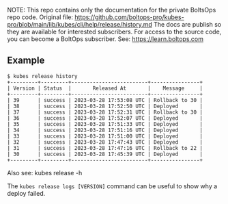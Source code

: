 <!-- note marker start -->
NOTE: This repo contains only the documentation for the private BoltsOps repo code.
Original file: https://github.com/boltops-pro/kubes-pro/blob/main/lib/kubes/cli/help/release/history.md
The docs are publish so they are available for interested subscribers.
For access to the source code, you can become a BoltOps subscriber.
See: https://learn.boltops.com

<!-- note marker end -->

## Example

    $ kubes release history
    +---------+---------+-------------------------+----------------+
    | Version | Status  |       Released At       |    Message     |
    +---------+---------+-------------------------+----------------+
    | 39      | success | 2023-03-28 17:53:08 UTC | Rollback to 30 |
    | 38      | success | 2023-03-28 17:52:50 UTC | Deployed       |
    | 37      | success | 2023-03-28 17:52:31 UTC | Rollback to 30 |
    | 36      | success | 2023-03-28 17:52:07 UTC | Deployed       |
    | 35      | success | 2023-03-28 17:51:33 UTC | Deployed       |
    | 34      | success | 2023-03-28 17:51:16 UTC | Deployed       |
    | 33      | success | 2023-03-28 17:51:00 UTC | Deployed       |
    | 32      | success | 2023-03-28 17:47:43 UTC | Deployed       |
    | 31      | success | 2023-03-28 17:47:16 UTC | Rollback to 22 |
    | 30      | success | 2023-03-28 17:45:39 UTC | Deployed       |
    +---------+---------+-------------------------+----------------+

Also see: kubes release -h

The `kubes release logs [VERSION]` command can be useful to show why a deploy failed.
